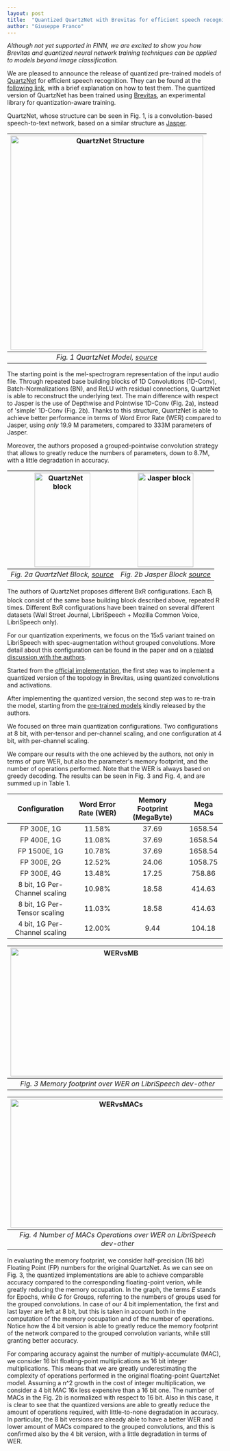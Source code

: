 ```yaml
---
layout: post
title:  "Quantized QuartzNet with Brevitas for efficient speech recognition"
author: "Giuseppe Franco"
---
```


*Although not yet supported in FINN, we are excited to show you how Brevitas and quantized neural network training techniques can be applied to models beyond image classification.*

We are pleased to announce the release of quantized pre-trained models of [QuartzNet](https://arxiv.org/abs/1904.03288) for efficient speech recognition.
They can be found at the [following link](https://github.com/Xilinx/brevitas/tree/master/examples/speech_to_text), with a brief
explanation on how to test them.
The quantized version of QuartzNet has been trained using [Brevitas](https://github.com/Xilinx/brevitas), an experimental library for quantization-aware training.

QuartzNet, whose structure can be seen in Fig. 1, is a convolution-based speech-to-text network, based on a similar structure as [Jasper](https://arxiv.org/abs/1904.03288).

| <img src="https://xilinx.github.io/finn/img/QuartzNet.jpg" alt="QuartzNet Structure" title="QuartzNet Structure" width="450" height="500" align="center"/>|
| :---:|
| *Fig. 1 QuartzNet Model, [source](https://arxiv.org/abs/1910.10261)* |

The starting point is the mel-spectrogram representation of the input audio file.
Through repeated base building blocks of 1D Convolutions (1D-Conv), Batch-Normalizations (BN), and ReLU with residual connections,
QuartzNet is able to reconstruct the underlying text.
The main difference with respect to Jasper is the use of Depthwise and Pointwise 1D-Conv (Fig. 2a), instead of 'simple' 1D-Conv (Fig. 2b).
Thanks to this structure, QuartzNet is able to achieve better performance in terms of Word Error Rate (WER) compared to Jasper,
using *only* 19.9 M parameters, compared to 333M parameters of Jasper.

Moreover, the authors proposed a grouped-pointwise convolution strategy that allows to greatly reduce the numbers of parameters,
down to 8.7M, with a little degradation in accuracy.

| <img src="https://xilinx.github.io/finn/img/quartzPic1.jpg" alt="QuartzNet block" title="QuartzNet block" width="130" height="220" align="center"/> | <img src="https://xilinx.github.io/finn/img/JasperVertical4.jpg" alt="Jasper block" title="Jasper block" width="130" height="220" align="center"/>|
| :---:|:---:|
| *Fig. 2a QuartzNet Block, [source](https://arxiv.org/abs/1910.10261)* | *Fig. 2b Jasper Block [source](https://arxiv.org/abs/1904.03288)*  |


The authors of QuartzNet proposes different BxR configurations. Each B<sub>i</sub> block consist of the same base building block described above,
repeated R times.
Different BxR configurations have been trained on several different datasets (Wall Street Journal,
LibriSpeech + Mozilla Common Voice, LibriSpeech only).

For our quantization experiments, we focus on the 15x5 variant trained on LibriSpeech with spec-augmentation without grouped convolutions.
More detail about this configuration can be found in the paper and on a [related discussion with the authors](https://github.com/NVIDIA/NeMo/issues/230).

Started from the [official implementation](https://github.com/NVIDIA/NeMo/blob/master/examples/asr/quartznet.py),
the first step was to implement a quantized version of the topology in Brevitas, using quantized convolutions and activations.

After implementing the quantized version, the second step was to re-train the model, starting
from the [pre-trained models](https://ngc.nvidia.com/catalog/models/nvidia:quartznet_15x5_ls_sp)
kindly released by the authors.

We focused on three main quantization configurations. Two configurations at 8 bit, with per-tensor and per-channel scaling,
and one configuration at 4 bit, with per-channel scaling.

We compare our results with the one achieved by the authors, not only in terms of pure WER, but also the parameter's memory footprint,
and the number of operations performed. Note that the WER is always based on greedy decoding. The results can be seen in Fig. 3 and Fig. 4,
and are summed up in Table 1.

| Configuration | Word Error Rate (WER) | Memory Footprint (MegaByte) | Mega MACs |
| :-----------: | :-------------------: | :-------------------------: | :-------: |
| FP 300E, 1G   | 11.58%                | 37.69                       | 1658.54   |
| FP 400E, 1G   | 11.08%                | 37.69                       | 1658.54   |
| FP 1500E, 1G  | 10.78%                | 37.69                       | 1658.54   |
| FP 300E, 2G   | 12.52%                | 24.06                       | 1058.75   |
| FP 300E, 4G   | 13.48%                | 17.25                       |  758.86   |
| 8 bit, 1G Per-Channel scaling| 10.98% | 18.58                       |  414.63   |
| 8 bit, 1G Per-Tensor scaling | 11.03% | 18.58                       |  414.63   |
| 4 bit, 1G Per-Channel scaling| 12.00% |  9.44                       |  104.18   |

| <img src="https://xilinx.github.io/finn/img/WERMB.jpg" alt="WERvsMB" title="WERvsMB" width="500" height="300" align="center"/> |
| :---:|
| *Fig. 3 Memory footprint over WER on LibriSpeech dev-other* |

| <img src="https://xilinx.github.io/finn/img/WERNops.jpg" alt="WERvsMACs" title="WERvsMACs" width="500" height="300" align="center"/> |
| :---: |
| *Fig. 4 Number of MACs Operations over WER on LibriSpeech dev-other*  |

In evaluating the memory footprint, we consider half-precision (16 bit) Floating Point (FP) numbers for the original QuartzNet.
As we can see on Fig. 3, the quantized implementations are able to achieve comparable accuracy compared to the corresponding floating-point verion,
while greatly reducing the memory occupation. In the graph, the terms <em>E</em> stands for Epochs, while <em>G</em> for Groups, referring
to the numbers of groups used for the grouped convolutions.
In case of our 4 bit implementation, the first and last layer are left at 8 bit, but this is taken in account both in the computation
of the memory occupation and of the number of operations.
Notice how the 4 bit version is able to greatly reduce the memory footprint of the network compared to the grouped convolution variants, while still granting better accuracy.


For comparing accuracy against the number of multiply-accumulate (MAC), we consider 16 bit floating-point multiplications as 16 bit integer multiplications.
This means that we are greatly underestimating the complexity of operations performed in the original floating-point QuartzNet model.
Assuming a n^2 growth in the cost of integer multiplication, we consider a 4 bit MAC 16x less expensive than a 16 bit one.
The number of MACs in the Fig. 2b is normalized with respect to 16 bit.
Also in this case, it is clear to see that the quantized versions are able to greatly reduce the amount of operations required,
with little-to-none degradation in accuracy. In particular, the 8 bit versions are already able to have a better WER and lower amount
of MACs compared to the grouped convolutions, and this is confirmed also by the 4 bit version, with a little degradation in terms of
WER.
